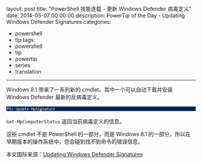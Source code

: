 layout: post
title: "PowerShell 技能连载 - 更新 Windows Defender 病毒定义"
date: 2014-05-07 00:00:00
description: PowerTip of the Day - Updating Windows Defender Signatures
categories:
- powershell
- tip
tags:
- powershell
- tip
- powertip
- series
- translation
---
Windows 8.1 带来了一系列新的 cmdlet。其中一个可以自动下载并安装 Windows Defender 最新的反病毒定义。

![](/img/2014-05-07-updating-windows-defender-signatures-001.png)

`Get-MpComputerStatus` 返回当前病毒定义的信息。

这些 cmdlet 不是 PowerShell 的一部分，而是 Windows 8.1 的一部分，所以在早期版本的操作系统中，您会碰到找不到命令的错误信息。

<!--more-->
本文国际来源：[Updating Windows Defender Signatures](http://community.idera.com/powershell/powertips/b/tips/posts/updating-windows-defender-signatures)
